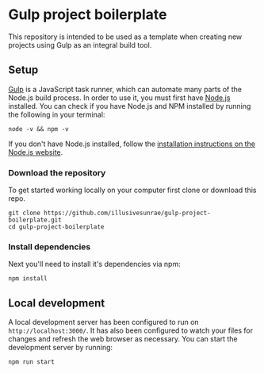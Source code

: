 # Gulp project boilerplate

This repository is intended to be used as a template when creating new projects using Gulp as an integral build tool.

## Setup

[Gulp](https://gulpjs.com/) is a JavaScript task runner, which can automate many parts of the Node.js build process. In order to use it, you must first have [Node.js](https://nodejs.org/en/) installed. You can check if you have Node.js and NPM installed by running the following in your terminal:

```
node -v && npm -v
```

If you don't have Node.js installed, follow the [installation instructions on the Node.js website](https://nodejs.org/en/download/).

### Download the repository

To get started working locally on your computer first clone or download this repo.

```
git clone https://github.com/illusivesunrae/gulp-project-boilerplate.git
cd gulp-project-boilerplate
```

### Install dependencies

Next you'll need to install it's dependencies via npm:

```
npm install
```

## Local development

A local development server has been configured to run on `http://localhost:3000/`. It has also been configured to watch your files for changes and refresh the web browser as necessary. You can start the development server by running:

```
npm run start
```